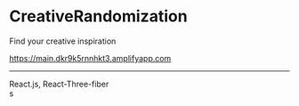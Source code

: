 # CreativeRandomization
Find your creative inspiration    

https://main.dkr9k5rnnhkt3.amplifyapp.com
______________________________________________
React.js, React-Three-fiber<br/>
s
